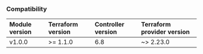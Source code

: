 ### Compatibility
Module version | Terraform version | Controller version | Terraform provider version
:--- | :--- | :--- | :---
v1.0.0 | >= 1.1.0 | 6.8 | ~> 2.23.0